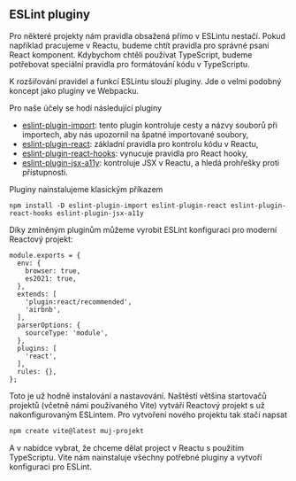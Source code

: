 ## ESLint pluginy

Pro některé projekty nám pravidla obsažená přímo v ESLintu nestačí. Pokud například pracujeme v Reactu, budeme chtít pravidla pro správné psaní React komponent. Kdybychom chtěli používat TypeScript, budeme potřebovat speciální pravidla pro formátování kódu v TypeScriptu.

K rozšiřování pravidel a funkcí ESLintu slouží pluginy. Jde o velmi podobný koncept jako pluginy ve Webpacku.

Pro naše účely se hodí následující pluginy

- [eslint-plugin-import](https://www.npmjs.com/package/eslint-plugin-import): tento plugin kontroluje cesty a názvy souborů při importech, aby nás upozornil na špatné importované soubory,
- [eslint-plugin-react](https://www.npmjs.com/package/eslint-plugin-react): základní pravidla pro kontrolu kódu v Reactu,
- [eslint-plugin-react-hooks](https://www.npmjs.com/package/eslint-plugin-react-hooks): vynucuje pravidla pro React hooky,
- [eslint-plugin-jsx-a11y](https://www.npmjs.com/package/eslint-plugin-jsx-a11y): kontroluje JSX v Reactu, a hledá prohřešky proti přístupnosti.

Pluginy nainstalujeme klasickým příkazem

```
npm install -D eslint-plugin-import eslint-plugin-react eslint-plugin-react-hooks eslint-plugin-jsx-a11y
```

Díky zmíněným pluginům můžeme vyrobit ESLint konfiguraci pro moderní Reactový projekt:

```
module.exports = {
  env: {
    browser: true,
    es2021: true,
  },
  extends: [
    'plugin:react/recommended',
    'airbnb',
  ],
  parserOptions: {
    sourceType: 'module',
  },
  plugins: [
    'react',
  ],
  rules: {},
};
```

Toto je už hodně instalování a nastavování. Naštěstí většina startovačů projektů (včetně námi používaného Vite) vytváří Reactový projekt s už nakonfigurovaným ESLintem. Pro vytvoření nového projektu tak stačí napsat

```bash
npm create vite@latest muj-projekt
```

A v nabídce vybrat, že chceme dělat project v Reactu s použitím TypeScriptu. Vite nám nainstaluje všechny potřebné pluginy a vytvoří konfiguraci pro ESLint.
